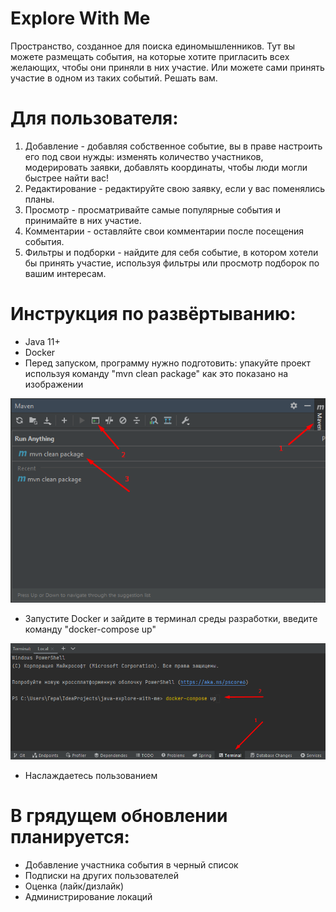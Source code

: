 # Explore With Me
Пространство, созданное для поиска единомышленников. 
Тут вы можете размещать события, на которые хотите пригласить всех желающих, 
чтобы они приняли в них участие. Или можете сами принять участие в одном из таких событий. 
Решать вам.

# Для пользователя:
1. Добавление - добавляя собственное событие, вы в праве настроить его под свои нужды: изменять количество участников, модерировать заявки, добавлять координаты, чтобы люди могли быстрее найти вас!
2. Редактирование - редактируйте свою заявку, если у вас поменялись планы.
3. Просмотр - просматривайте самые популярные события и принимайте в них участие.
4. Комментарии - оставляйте свои комментарии после посещения события.
5. Фильтры и подборки - найдите для себя событие, в котором хотели бы принять участие, используя фильтры или просмотр подборок по вашим интересам.

# Инструкция по развёртыванию:
- Java 11+
- Docker
- Перед запуском, программу нужно подготовить: упакуйте проект используя команду "mvn clean package" как это показано на изображении

![img.png](img.png)
- Запустите Docker и зайдите в терминал среды разработки, введите команду "docker-compose up"

![img_1.png](img_1.png)
- Наслаждаетесь пользованием

# В грядущем обновлении планируется:
- Добавление участника события в черный список
- Подписки на других пользователей
- Оценка (лайк/дизлайк)
- Администрирование локаций
